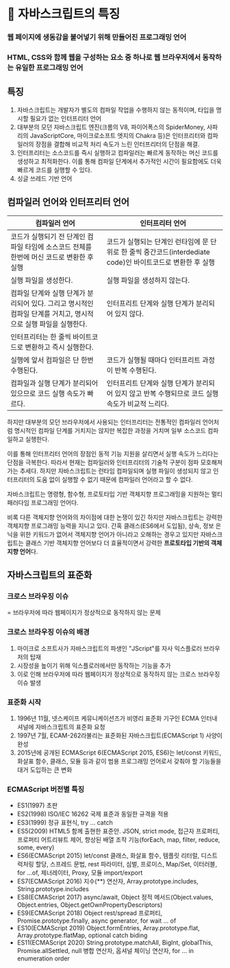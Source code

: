 # 🎈 자바스크립트의 특징
### 웹 페이지에 생동감을 붙어넣기 위해 만들어진 프로그래밍 언어 
### HTML, CSS와 함께 웹을 구성하는 요소 중 하나로 웹 브라우저에서 동작하는 유일한 프로그래밍 언어

## 특징
1. 자바스크립트는 개발자가 별도의 컴파일 작업을 수행하지 않는 동적이며, 타입을 명시할 필요가 없는 인터프리터 언어
2. 대부분의 모던 자바스크립트 엔진(크롬의 V8, 파이어폭스의 SpiderMoney, 사파리의 JavaScriptCore, 마이크로소프트 엣지의 Chakra 등)은 인터프리터와 컴파일러의 장점을 결합해 비교적 처리 속도가 느린 인터프리터의 단점을 해결.
3. 인터프리터는 소스코드를 즉시 실행하고 컴파일러는 빠르게 동작하는 머신 코드를 생성하고 최적화한다. 이를 통해 컴파일 단계에서 추가적인 시간이 필요함에도 더욱 빠르게 코드를 실행할 수 있다.
4. 싱글 쓰레드 기반 언어

## 컴파일러 언어와 인터프리터 언어

|컴파일러 언어|인터프리터 언어|
|------|---|
|코드가 실행되기 전 단계인 컴파일 타임에 소스코드 전체를 한번에 머신 코드로 변환한 후 실행|코드가 실행되는 단계인 런타임에 문 단위로 한 줄씩 중간코드(interdediate code)인 바이트코드로 변환한 후 실행|
|실행 파일을 생성한다.|실행 파일을 생성하지 않는다.|
|컴파일 단계와 실행 단계가 분리되어 있다. 그리고 명시적인 컴파일 단계를 거치고, 명시적으로 실행 파일을 실행한다.|인터프리트 단계와 실행 단계가 분리되어 있지 않다.|
|인터프리터는 한 줄씩 바이트코드로 변환하고 즉시 실행한다.||
|실행에 앞서 컴파일은 단 한번 수행된다.|코드가 실행될 때마다 인터프리트 과정이 반복 수행된다.|
|컴파일과 실행 단계가 분리되어 있으므로 코드 실행 속도가 빠르다.|인터프리트 단계와 실행 단계가 분리되어 있지 않고 반복 수행되므로 코드 실행 속도가 비교적 느리다.|


하지만 대부분의 모던 브라우저에서 사용되는 인터프리터는 전통적인 컴파일러 언어처럼 명시적인 컴파일 단계를 거치지는 않지만 복잡한 과정을 거치며 일부 소스코드 컴파일하고 실행한다.

이를 통해 인터프리터 언어의 장점인 동적 기능 지원을 살리면서 실행 속도가 느리다는 단점을 극복한다. 따라서 현재는 컴파일러와 인터프리터의 기술적 구분이 점파 모호해져 가는 추세다. 하지만 자바스크립트는 런타임 컴파일되며 실행 파일이 생성되지 않고 인터프리터의 도움 없이 실행할 수 없기 때문에 컴파일러 언어라고 할 수 없다.

자바스크립트는 명령형, 함수형, 프로토타입 기반 객체지향 프로그래밍을 지원하는 멀티 패러다임 프로그래밍 언어다.

비록 다른 객체지향 언어와의 차이점에 대한 논쟁이 있긴 하지만 자바스크립트는 강력한 객체지향 프로그래밍 능력을 지니고 있다. 간혹 클래스(ES6에서 도입됨), 상속, 정보 은닉을 위한 키워드가 없어서 객체지향 언어가 아니라고 오해하는 경우고 있지만 자바스크립트는 클래스 기반 객체지향 언어보다 더 효율적이면서 강력한 **프로토타입 기반의 객체지향 언어**다.



## 자바스크립트의 표준화
### 크로스 브라우징 이슈
= 브라우저에 따라 웹페이지가 정상적으로 동작하지 않는 문제

### 크로스 브라우징 이슈의 배경
1. 마이크로 소프트사가 자바스크립트의 파생인 "JScript"를 자사 익스플로러 브라우저의 탑재
2. 시장성을 높이기 위해 익스플로러에서만 동작하는 기능을 추가
3. 이로 인해 브라우저에 따라 웹페이지가 정상적으로 동작하지 않는 크로스 브라우징 이슈 발생
### 표준화 시작
1. 1996년 11월, 넷스케이프 케뮤니케이션즈가 비영리 표준화 기구인 ECMA 인터내셔널에 자바스크립트의 표준화 요청
2. 1997년 7월, ECAM-262라불리는 표준화된 자바스크립트(ECMAScript 1) 사양이 완성
3. 2015년에 공개된 ECMAScript 6(ECMAScript 2015, ES6)는 let/const 키워드, 화살표 함수, 클래스, 모듈 등과 같이 범용 프로그래밍 언어로서 갖춰야 할 기능들을 대거 도입하는 큰 변화

### ECMAScript 버전별 특징
- ES1(1997) 	초판
- ES2(1998)	ISO/IEC 16262 국제 표준과 동일한 규격을 적용
- ES3(1999)	정규 표현식, try ... catch
- ES5(2009)	HTML5 함께 출현한 표준안.
JSON, strict mode, 접근자 프로퍼티, 프로퍼티 어트리뷰트 제어, 향상된 배열 조작 기능(forEach, map, filter, reduce, some, every)
- ES6(ECMAScript 2015)	let/const 클래스, 화살표 함수, 템플릿 리터럴, 디스트럭처링 할당, 스프레드 문법, rest 파라미터, 심벌, 프로미스, Map/Set, 이터러블, for ...of, 제너레이터, Proxy, 모듈 import/export
- ES7(ECMAScript 2016)	지수(**) 연산자, Array.prototype.includes, String.prototype.includes
- ES8(ECMAScript 2017)	async/await, Object 정적 메서드(Object.values, Object.entries, Object.getOwnPropertyDescriptors)
- ES9(ECMAScript 2018)	Object rest/spread 프로퍼티, Promise.prototype.finally, async generator, for wait ... of
- ES10(ECMAScript 2019)	Object.formEntries, Array.prototype.flat, Array.prototype.flatMap, optional catch biding
- ES11(ECMAScript 2020)	String.prototype.matchAll, BigInt, globalThis, Promise.allSettled, null 병합 연산자, 옵셔널 체이닝 연산자, for ... in enumeration order



